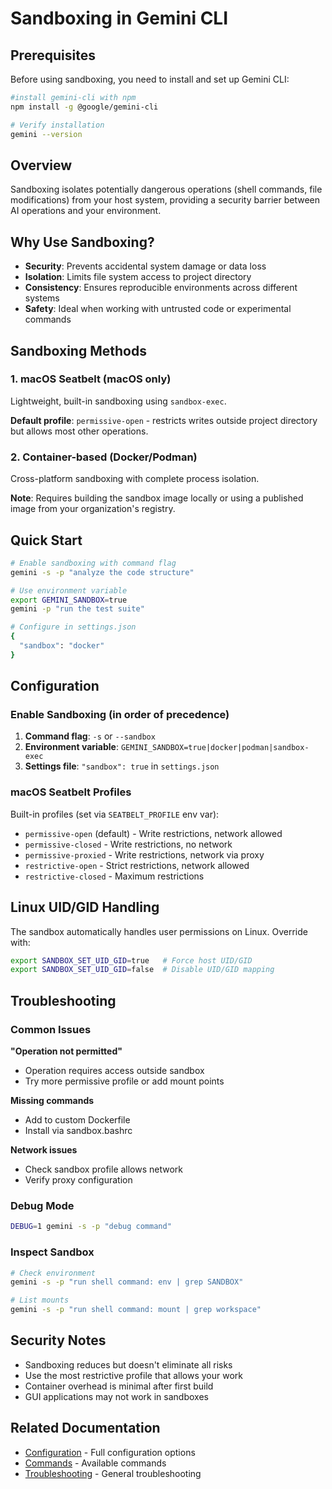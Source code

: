 # Sandboxing in Gemini CLI

## Prerequisites

Before using sandboxing, you need to install and set up Gemini CLI:

```bash
#install gemini-cli with npm
npm install -g @google/gemini-cli

# Verify installation
gemini --version
```

## Overview

Sandboxing isolates potentially dangerous operations (shell commands, file modifications) from your host system, providing a security barrier between AI operations and your environment.

## Why Use Sandboxing?

- **Security**: Prevents accidental system damage or data loss
- **Isolation**: Limits file system access to project directory
- **Consistency**: Ensures reproducible environments across different systems
- **Safety**: Ideal when working with untrusted code or experimental commands

## Sandboxing Methods

### 1. macOS Seatbelt (macOS only)

Lightweight, built-in sandboxing using `sandbox-exec`.

**Default profile**: `permissive-open` - restricts writes outside project directory but allows most other operations.

### 2. Container-based (Docker/Podman)

Cross-platform sandboxing with complete process isolation.

**Note**: Requires building the sandbox image locally or using a published image from your organization's registry.

## Quick Start

```bash
# Enable sandboxing with command flag
gemini -s -p "analyze the code structure"

# Use environment variable
export GEMINI_SANDBOX=true
gemini -p "run the test suite"

# Configure in settings.json
{
  "sandbox": "docker"
}
```

## Configuration

### Enable Sandboxing (in order of precedence)

1. **Command flag**: `-s` or `--sandbox`
2. **Environment variable**: `GEMINI_SANDBOX=true|docker|podman|sandbox-exec`
3. **Settings file**: `"sandbox": true` in `settings.json`

### macOS Seatbelt Profiles

Built-in profiles (set via `SEATBELT_PROFILE` env var):

- `permissive-open` (default) - Write restrictions, network allowed
- `permissive-closed` - Write restrictions, no network
- `permissive-proxied` - Write restrictions, network via proxy
- `restrictive-open` - Strict restrictions, network allowed
- `restrictive-closed` - Maximum restrictions

## Linux UID/GID Handling

The sandbox automatically handles user permissions on Linux. Override with:

```bash
export SANDBOX_SET_UID_GID=true   # Force host UID/GID
export SANDBOX_SET_UID_GID=false  # Disable UID/GID mapping
```

## Troubleshooting

### Common Issues

**"Operation not permitted"**

- Operation requires access outside sandbox
- Try more permissive profile or add mount points

**Missing commands**

- Add to custom Dockerfile
- Install via sandbox.bashrc

**Network issues**

- Check sandbox profile allows network
- Verify proxy configuration

### Debug Mode

```bash
DEBUG=1 gemini -s -p "debug command"
```

### Inspect Sandbox

```bash
# Check environment
gemini -s -p "run shell command: env | grep SANDBOX"

# List mounts
gemini -s -p "run shell command: mount | grep workspace"
```

## Security Notes

- Sandboxing reduces but doesn't eliminate all risks
- Use the most restrictive profile that allows your work
- Container overhead is minimal after first build
- GUI applications may not work in sandboxes

## Related Documentation

- [Configuration](./cli/configuration.md) - Full configuration options
- [Commands](./cli/commands.md) - Available commands
- [Troubleshooting](./troubleshooting.md) - General troubleshooting
